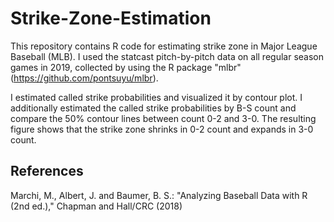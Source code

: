 # Strike-Zone-Estimation

This repository contains R code for estimating strike zone in Major League Baseball (MLB). 
I used the statcast pitch-by-pitch data on all regular season games in 2019, collected by using the R package "mlbr" (https://github.com/pontsuyu/mlbr). 

I estimated called strike probabilities and visualized it by contour plot.
I additionally estimated the called strike probabilities by B-S count and compare the 50% contour lines between count 0-2 and 3-0. 
The resulting figure shows that the strike zone shrinks in 0-2 count and expands in 3-0 count.

## References

Marchi, M., Albert, J. and Baumer, B. S.: "Analyzing Baseball Data with R (2nd ed.)," Chapman and Hall/CRC (2018)
